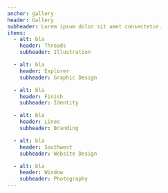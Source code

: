 ```yaml
---
anchor: gallery
header: Gallery
subheader: Lorem ipsum dolor sit amet consectetur.
items:
  - alt: bla
    header: Threads
    subheader: Illustration

  - alt: bla
    header: Explorer
    subheader: Graphic Design

  - alt: bla
    header: Finish
    subheader: Identity

  - alt: bla
    header: Lines
    subheader: Branding

  - alt: bla
    header: Southwest
    subheader: Website Design

  - alt: bla
    header: Window
    subheader: Photography
---
```

